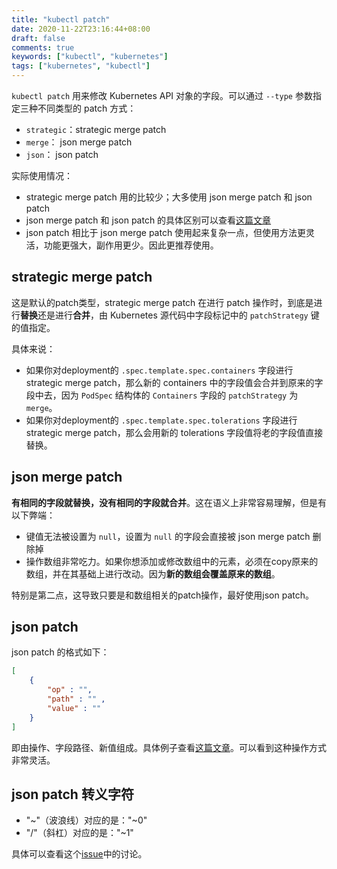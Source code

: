 ```yaml
---
title: "kubectl patch"
date: 2020-11-22T23:16:44+08:00
draft: false
comments: true
keywords: ["kubectl", "kubernetes"]
tags: ["kubernetes", "kubectl"]
---
```


`kubectl patch` 用来修改 Kubernetes API 对象的字段。可以通过 `--type` 参数指定三种不同类型的 patch 方式：

- `strategic`：strategic merge patch
- `merge`： json merge patch
- `json`： json patch

实际使用情况：

- strategic merge patch 用的比较少；大多使用 json merge patch 和 json patch
- json merge patch 和 json patch 的具体区别可以查看[这篇文章](https://erosb.github.io/post/json-patch-vs-merge-patch/)
- json patch 相比于 json merge patch 使用起来复杂一点，但使用方法更灵活，功能更强大，副作用更少。因此更推荐使用。

## strategic merge patch

这是默认的patch类型，strategic merge patch 在进行 patch 操作时，到底是进行**替换**还是进行**合并**，由 Kubernetes 源代码中字段标记中的 `patchStrategy` 键的值指定。

具体来说：

- 如果你对deployment的 `.spec.template.spec.containers` 字段进行 strategic merge patch，那么新的 containers 中的字段值会合并到原来的字段中去，因为 `PodSpec` 结构体的 `Containers` 字段的 `patchStrategy` 为 `merge`。
- 如果你对deployment的 `.spec.template.spec.tolerations` 字段进行 strategic merge patch，那么会用新的 tolerations 字段值将老的字段值直接替换。

## json merge patch

**有相同的字段就替换，没有相同的字段就合并**。这在语义上非常容易理解，但是有以下弊端：

- 键值无法被设置为 `null`，设置为 `null` 的字段会直接被 json merge patch 删除掉
- 操作数组非常吃力。如果你想添加或修改数组中的元素，必须在copy原来的数组，并在其基础上进行改动。因为**新的数组会覆盖原来的数组**。

特别是第二点，这导致只要是和数组相关的patch操作，最好使用json patch。

## json patch

json patch 的格式如下：

```json
[
    {
        "op" : "",
        "path" : "" ,
        "value" : ""
    }
]
```

即由操作、字段路径、新值组成。具体例子查看[这篇文章](https://erosb.github.io/post/json-patch-vs-merge-patch/)。可以看到这种操作方式非常灵活。

## json patch 转义字符

- "~"（波浪线）对应的是："~0"
- "/"（斜杠）对应的是："~1"

具体可以查看这个[issue](https://github.com/json-patch/json-patch-tests/issues/42)中的讨论。
